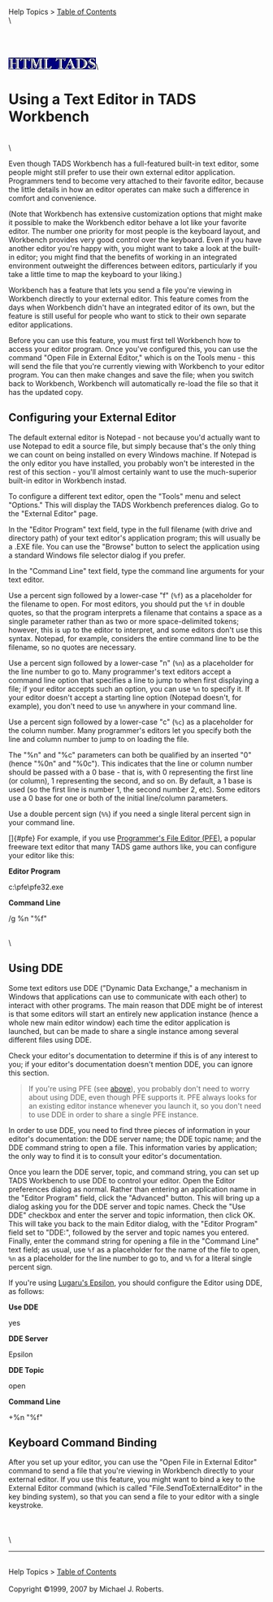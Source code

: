Help Topics \> [Table of Contents](wbcont.htm)\
\

\
\
\
![](../htmltads.jpg)\

# Using a Text Editor in TADS Workbench

\
\

Even though TADS Workbench has a full-featured built-in text editor,
some people might still prefer to use their own external editor
application. Programmers tend to become very attached to their favorite
editor, because the little details in how an editor operates can make
such a difference in comfort and convenience.

(Note that Workbench has extensive customization options that might make
it possible to make the Workbench editor behave a lot like your favorite
editor. The number one priority for most people is the keyboard layout,
and Workbench provides very good control over the keyboard. Even if you
have another editor you\'re happy with, you might want to take a look at
the built-in editor; you might find that the benefits of working in an
integrated environment outweight the differences between editors,
particularly if you take a little time to map the keyboard to your
liking.)

Workbench has a feature that lets you send a file you\'re viewing in
Workbench directly to your external editor. This feature comes from the
days when Workbench didn\'t have an integrated editor of its own, but
the feature is still useful for people who want to stick to their own
separate editor applications.

Before you can use this feature, you must first tell Workbench how to
access your editor program. Once you\'ve configured this, you can use
the command \"Open File in External Editor,\" which is on the Tools
menu - this will send the file that you\'re currently viewing with
Workbench to your editor program. You can then make changes and save the
file; when you switch back to Workbench, Workbench will automatically
re-load the file so that it has the updated copy.

## Configuring your External Editor

The default external editor is Notepad - not because you\'d actually
want to use Notepad to edit a source file, but simply because that\'s
the only thing we can count on being installed on every Windows machine.
If Notepad is the only editor you have installed, you probably won\'t be
interested in the rest of this section - you\'ll almost certainly want
to use the much-superior built-in editor in Workbench instad.

To configure a different text editor, open the \"Tools\" menu and select
\"Options.\" This will display the TADS Workbench preferences dialog. Go
to the \"External Editor\" page.

In the \"Editor Program\" text field, type in the full filename (with
drive and directory path) of your text editor\'s application program;
this will usually be a .EXE file. You can use the \"Browse\" button to
select the application using a standard Windows file selector dialog if
you prefer.

In the \"Command Line\" text field, type the command line arguments for
your text editor.

Use a percent sign followed by a lower-case \"f\" (`%f`) as a
placeholder for the filename to open. For most editors, you should put
the `%f` in double quotes, so that the program interprets a filename
that contains a space as a single parameter rather than as two or more
space-delimited tokens; however, this is up to the editor to interpret,
and some editors don\'t use this syntax. Notepad, for example, considers
the entire command line to be the filename, so no quotes are necessary.

Use a percent sign followed by a lower-case \"n\" (`%n`) as a
placeholder for the line number to go to. Many programmer\'s text
editors accept a command line option that specifies a line to jump to
when first displaying a file; if your editor accepts such an option, you
can use `%n` to specify it. If your editor doesn\'t accept a starting
line option (Notepad doesn\'t, for example), you don\'t need to use `%n`
anywhere in your command line.

Use a percent sign followed by a lower-case \"c\" (`%c`) as a
placeholder for the column number. Many programmer\'s editors let you
specify both the line and column number to jump to on loading the file.

The \"%n\" and \"%c\" parameters can both be qualified by an inserted
\"0\" (hence \"%0n\" and \"%0c\"). This indicates that the line or
column number should be passed with a 0 base - that is, with 0
representing the first line (or column), 1 representing the second, and
so on. By default, a 1 base is used (so the first line is number 1, the
second number 2, etc). Some editors use a 0 base for one or both of the
initial line/column parameters.

Use a double percent sign (`%%`) if you need a single literal percent
sign in your command line.

[]{#pfe} For example, if you use [Programmer\'s File Editor
(PFE)](http://www.lancs.ac.uk/people/cpaap/pfe/), a popular freeware
text editor that many TADS game authors like, you can configure your
editor like this:

**Editor Program**

c:\\pfe\\pfe32.exe

**Command Line**

/g %n \"%f\"

\
\

## Using DDE

Some text editors use DDE (\"Dynamic Data Exchange,\" a mechanism in
Windows that applications can use to communicate with each other) to
interact with other programs. The main reason that DDE might be of
interest is that some editors will start an entirely new application
instance (hence a whole new main editor window) each time the editor
application is launched, but can be made to share a single instance
among several different files using DDE.

Check your editor\'s documentation to determine if this is of any
interest to you; if your editor\'s documentation doesn\'t mention DDE,
you can ignore this section.

> If you\'re using PFE (see [above](#pfe)), you probably don\'t need to
> worry about using DDE, even though PFE supports it. PFE always looks
> for an existing editor instance whenever you launch it, so you don\'t
> need to use DDE in order to share a single PFE instance.

In order to use DDE, you need to find three pieces of information in
your editor\'s documentation: the DDE server name; the DDE topic name;
and the DDE command string to open a file. This information varies by
application; the only way to find it is to consult your editor\'s
documentation.

Once you learn the DDE server, topic, and command string, you can set up
TADS Workbench to use DDE to control your editor. Open the Editor
preferences dialog as normal. Rather than entering an application name
in the \"Editor Program\" field, click the \"Advanced\" button. This
will bring up a dialog asking you for the DDE server and topic names.
Check the \"Use DDE\" checkbox and enter the server and topic
information, then click OK. This will take you back to the main Editor
dialog, with the \"Editor Program\" field set to \"DDE:\", followed by
the server and topic names you entered. Finally, enter the command
string for opening a file in the \"Command Line\" text field; as usual,
use `%f` as a placeholder for the name of the file to open, `%n` as a
placeholder for the line number to go to, and `%%` for a literal single
percent sign.

If you\'re using [Lugaru\'s Epsilon](http://www.lugaru.com), you should
configure the Editor using DDE, as follows:

**Use DDE**

yes

**DDE Server**

Epsilon

**DDE Topic**

open

**Command Line**

+%n \"%f\"

## Keyboard Command Binding

After you set up your editor, you can use the \"Open File in External
Editor\" command to send a file that you\'re viewing in Workbench
directly to your external editor. If you use this feature, you might
want to bind a key to the External Editor command (which is called
\"File.SendToExternalEditor\" in the key binding system), so that you
can send a file to your editor with a single keystroke.\
\
\
\
\

------------------------------------------------------------------------

\
Help Topics \> [Table of Contents](wbcont.htm)\
\
Copyright ©1999, 2007 by Michael J. Roberts.
